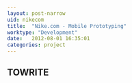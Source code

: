 ```yaml
---
layout: post-narrow
uid: nikecom
title:  "Nike.com - Mobile Prototyping"
worktype: "Development"
date:   2012-08-01 16:35:01
categories: project
---
```


<h2>TOWRITE</h2>
